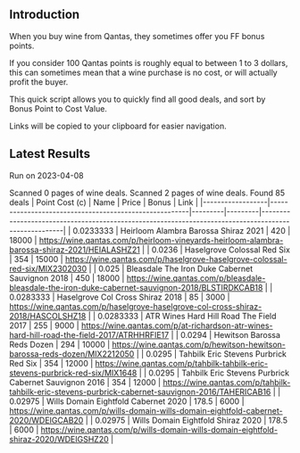 ## Introduction

When you buy wine from Qantas, they sometimes offer you FF bonus points. 

If you consider 100 Qantas points is roughly equal to between 1 to 3 dollars, this can sometimes mean that a wine purchase is no cost, or will actually profit the buyer.

This quick script allows you to quickly find all good deals, and sort by Bonus Point to Cost Value.

Links will be copied to your clipboard for easier navigation.

## Latest Results

Run on 2023-04-08

Scanned 0 pages of wine deals.
Scanned 2 pages of wine deals.
Found 85 deals
|   Point Cost (c) | Name                                                  |   Price |   Bonus | Link                                                                                                |
|------------------|-------------------------------------------------------|---------|---------|-----------------------------------------------------------------------------------------------------|
|        0.0233333 | Heirloom Alambra Barossa Shiraz 2021                  |   420   |   18000 | https://wine.qantas.com/p/heirloom-vineyards-heirloom-alambra-barossa-shiraz-2021/HEIALASHZ21       |
|        0.0236    | Haselgrove Colossal Red Six                           |   354   |   15000 | https://wine.qantas.com/p/haselgrove-haselgrove-colossal-red-six/MIX2302030                         |
|        0.025     | Bleasdale The Iron Duke Cabernet Sauvignon 2018       |   450   |   18000 | https://wine.qantas.com/p/bleasdale-bleasdale-the-iron-duke-cabernet-sauvignon-2018/BLSTIRDKCAB18   |
|        0.0283333 | Haselgrove Col Cross Shiraz 2018                      |    85   |    3000 | https://wine.qantas.com/p/haselgrove-haselgrove-col-cross-shiraz-2018/HASCOLSHZ18                   |
|        0.0283333 | ATR Wines Hard Hill Road The Field 2017               |   255   |    9000 | https://wine.qantas.com/p/at-richardson-atr-wines-hard-hill-road-the-field-2017/ATRHHRFIE17         |
|        0.0294    | Hewitson Barossa Reds Dozen                           |   294   |   10000 | https://wine.qantas.com/p/hewitson-hewitson-barossa-reds-dozen/MIX2212050                           |
|        0.0295    | Tahbilk Eric Stevens Purbrick Red Six                 |   354   |   12000 | https://wine.qantas.com/p/tahbilk-tahbilk-eric-stevens-purbrick-red-six/MIX1648                     |
|        0.0295    | Tahbilk Eric Stevens Purbrick Cabernet Sauvignon 2016 |   354   |   12000 | https://wine.qantas.com/p/tahbilk-tahbilk-eric-stevens-purbrick-cabernet-sauvignon-2016/TAHERICAB16 |
|        0.02975   | Wills Domain Eightfold Cabernet 2020                  |   178.5 |    6000 | https://wine.qantas.com/p/wills-domain-wills-domain-eightfold-cabernet-2020/WDEIGCAB20              |
|        0.02975   | Wills Domain Eightfold Shiraz 2020                    |   178.5 |    6000 | https://wine.qantas.com/p/wills-domain-wills-domain-eightfold-shiraz-2020/WDEIGSHZ20                |

